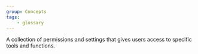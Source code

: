 ```yaml
---
group: Concepts
tags:
    - glossary
---
```

A collection of permissions and settings that gives users access to specific tools and functions.